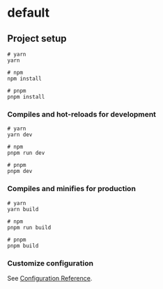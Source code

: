 # default

## Project setup

```
# yarn
yarn

# npm
npm install

# pnpm
pnpm install
```

### Compiles and hot-reloads for development

```
# yarn
yarn dev

# npm
pnpm run dev

# pnpm
pnpm dev
```

### Compiles and minifies for production

```
# yarn
yarn build

# npm
pnpm run build

# pnpm
pnpm build
```

### Customize configuration

See [Configuration Reference](https://vitejs.dev/config/).
